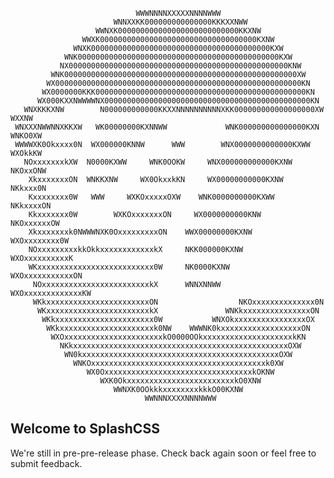                                                                                
                                WWWNNNNXXXXXNNNNWWW                                 
                           WNNXXKK000000000000000KKKXXNWW                           
                       WWNXK000000000000000000000000000KKXNW                        
                    WWXK00000000000000000000000000000000000KXNW                     
                  WNXK0000000000000000000000000000000000000000KXW                   
                WNK000000000000000000000000000000000000000000000KXW                 
               NX0000000000000000000000000000000000000000000000000KNW               
             WNK0000000000000000000000000000000000000000000000000000XW              
            WX0000000000000000000000000000000000000000000000000000000KN             
           WX0000000KKK00000000000000000000000000000000000000000000000KN            
          WX000KXXNWWWWNX0000000000000000000000000000000000000000000000KN           
       WNXKKKXNW        N000000000000KKXXNNNNNNNNNNXKK000000000000000000XW    WXXNW 
     WNXXXNWWNNXKKXW   WK00000000KXNNWW             WNK000000000000000KXN  WNKO0XW  
     WWWWXK0Okxxxx0N  WX000000KNNW      WWW        WNX0000000000000KXWW  WXOkkKW    
       NOxxxxxxxkXW  N0000KXWW     WNK0OOKW     WNX000000000000KXNW   NKOxxONW     
        XkxxxxxxxON  WNKKXNW     WX0OkxxkKN     WX00000000000KXNW    NKkxxx0N       
        Kxxxxxxxx0W   WWW     WXKOxxxxxOXW    WNK0000000000KXWW    NKkxxxxON        
        Kkxxxxxxx0W        WXKOxxxxxxxON     WX0000000000KNW     NKOxxxxxxOW        
        Xkxxxxxxxk0NWWWNXK0OxxxxxxxxxON    WWX00000000KXNW     WXOxxxxxxxx0W        
        NOxxxxxxxxxkkOkkxxxxxxxxxxxxkX     NKK000000KXNW     WXOxxxxxxxxxxK         
        WKxxxxxxxxxxxxxxxxxxxxxxxxxx0W     NK0000KXNW      WXOxxxxxxxxxxxON         
         NOxxxxxxxxxxxxxxxxxxxxxxxxkX      WNNXNNWW      WXOxxxxxxxxxxxxxKW         
         WKkxxxxxxxxxxxxxxxxxxxxxxxON                  NKOxxxxxxxxxxxxxx0N          
          WKxxxxxxxxxxxxxxxxxxxxxxxkX               WNKkxxxxxxxxxxxxxxxON           
           WKkxxxxxxxxxxxxxxxxxxxxxx0W           WNXOkxxxxxxxxxxxxxxxxOX            
            WKkxxxxxxxxxxxxxxxxxxxxxk0NW    WWWNK0kxxxxxxxxxxxxxxxxxxON             
             WXOxxxxxxxxxxxxxxxxxxxxxxkO0000OOkxxxxxxxxxxxxxxxxxxxxkKN              
               NKkxxxxxxxxxxxxxxxxxxxxxxxxxxxxxxxxxxxxxxxxxxxxxxxxOXW               
                WN0kxxxxxxxxxxxxxxxxxxxxxxxxxxxxxxxxxxxxxxxxxxxxOXW                 
                  WNKOxxxxxxxxxxxxxxxxxxxxxxxxxxxxxxxxxxxxxxxk0XW                   
                     WX0OxxxxxxxxxxxxxxxxxxxxxxxxxxxxxxxxxkOKNW                     
                        WXK0OkxxxxxxxxxxxxxxxxxxxxxxxxkO0XNW                        
                           WWNXK0OOkkkxxxxxxxxkkkO00KXNW                            
                                  WWNNNXXXXNNNNWWW                                  
                                                                                

## Welcome to SplashCSS
We're still in pre-pre-release phase. Check back again soon or feel free to submit feedback.
